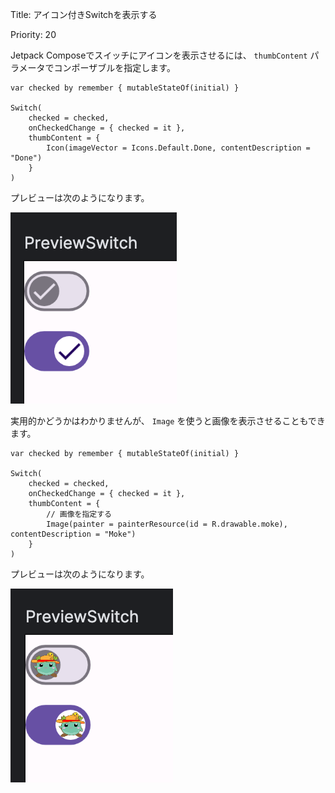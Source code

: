 Title: アイコン付きSwitchを表示する

Priority: 20

Jetpack Composeでスイッチにアイコンを表示させるには、 `thumbContent` パラメータでコンポーザブルを指定します。

```
var checked by remember { mutableStateOf(initial) }

Switch(
    checked = checked,
    onCheckedChange = { checked = it },
    thumbContent = {
        Icon(imageVector = Icons.Default.Done, contentDescription = "Done")
    }
)
```

プレビューは次のようになります。

![アイコンつきスイッチ](./thumbContent1.png)

実用的かどうかはわかりませんが、 `Image` を使うと画像を表示させることもできます。

```
var checked by remember { mutableStateOf(initial) }

Switch(
    checked = checked,
    onCheckedChange = { checked = it },
    thumbContent = {
        // 画像を指定する
        Image(painter = painterResource(id = R.drawable.moke), contentDescription = "Moke")
    }
)
```

プレビューは次のようになります。

![画像つきスイッチ](./thumbContent2.png)



